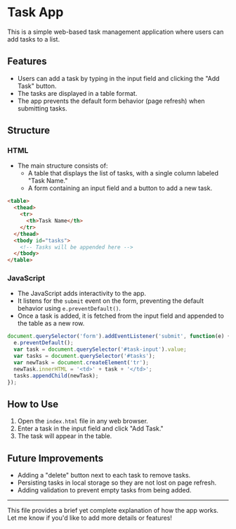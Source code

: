 # Task App

This is a simple web-based task management application where users can add tasks to a list.

## Features
- Users can add a task by typing in the input field and clicking the "Add Task" button.
- The tasks are displayed in a table format.
- The app prevents the default form behavior (page refresh) when submitting tasks.

## Structure

### HTML
- The main structure consists of:
  - A table that displays the list of tasks, with a single column labeled "Task Name."
  - A form containing an input field and a button to add a new task.
  
```html
<table>
  <thead>
    <tr>
      <th>Task Name</th>
    </tr>
  </thead>
  <tbody id="tasks">
    <!-- Tasks will be appended here -->
  </tbody>
</table>
```

### JavaScript
- The JavaScript adds interactivity to the app.
- It listens for the `submit` event on the form, preventing the default behavior using `e.preventDefault()`.
- Once a task is added, it is fetched from the input field and appended to the table as a new row.

```javascript
document.querySelector('form').addEventListener('submit', function(e) {
  e.preventDefault();
  var task = document.querySelector('#task-input').value;
  var tasks = document.querySelector('#tasks');
  var newTask = document.createElement('tr');
  newTask.innerHTML = '<td>' + task + '</td>';
  tasks.appendChild(newTask);
});
```

## How to Use
1. Open the `index.html` file in any web browser.
2. Enter a task in the input field and click "Add Task."
3. The task will appear in the table.

## Future Improvements
- Adding a "delete" button next to each task to remove tasks.
- Persisting tasks in local storage so they are not lost on page refresh.
- Adding validation to prevent empty tasks from being added.

---

This file provides a brief yet complete explanation of how the app works. Let me know if you'd like to add more details or features!
